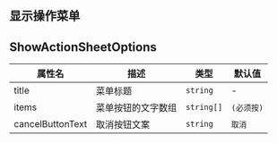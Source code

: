 ## 显示操作菜单

<code src="./showActionSheet.tsx"></code>

## ShowActionSheetOptions

| 属性名 | 描述 | 类型 | 默认值 |
| ---- | ---- | ---- | ---- |
| title | 菜单标题 | `string` | - |
| items | 菜单按钮的文字数组 | `string[]` | `(必须按)` |
| cancelButtonText | 取消按钮文案 | `string` | `取消` |
